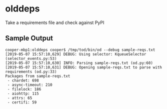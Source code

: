 # olddeps
Take a requirements file and check against PyPI

## Sample Output
```
cooper-mbp1:olddeps cooper$ /tmp/tod/bin/od --debug sample-reqs.txt
[2019-05-07 15:57:10,629] DEBUG: Using selector: KqueueSelector (selector_events.py:53)
[2019-05-07 15:57:10,630] INFO: Parsing sample-reqs.txt (od.py:60)
[2019-05-07 15:57:10,631] DEBUG: Opening sample-reqs.txt to parse with requirements (od.py:33)
Packages from sample-reqs.txt
 - chardet: 698
 - async-timeout: 210
 - filelock: 186
 - aiohttp: 115
 - attrs: 65
 - certifi: 59
 ```
